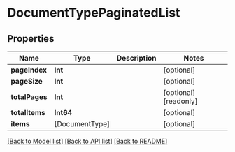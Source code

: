 # DocumentTypePaginatedList

## Properties
Name | Type | Description | Notes
------------ | ------------- | ------------- | -------------
**pageIndex** | **Int** |  | [optional] 
**pageSize** | **Int** |  | [optional] 
**totalPages** | **Int** |  | [optional] [readonly] 
**totalItems** | **Int64** |  | [optional] 
**items** | [DocumentType] |  | [optional] 

[[Back to Model list]](../README.md#documentation-for-models) [[Back to API list]](../README.md#documentation-for-api-endpoints) [[Back to README]](../README.md)



